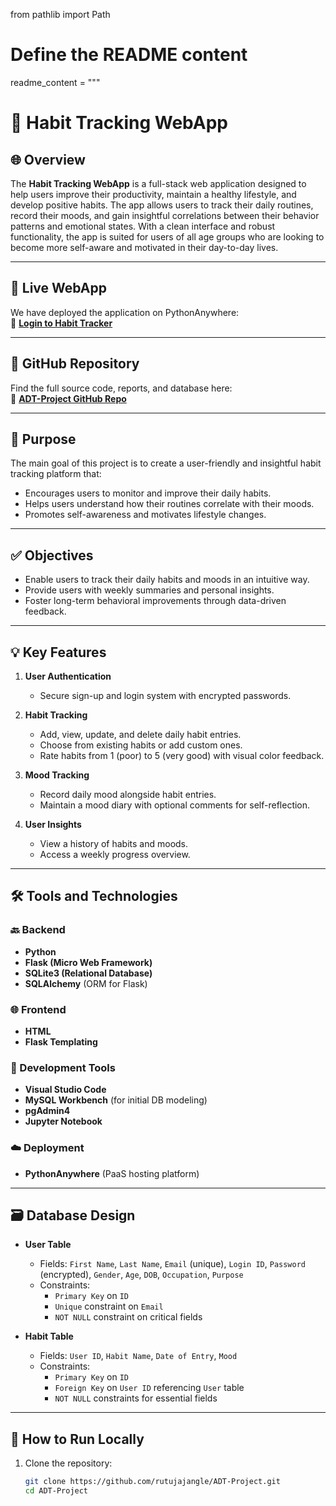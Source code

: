 from pathlib import Path

# Define the README content
readme_content = """
# 🧠 Habit Tracking WebApp

## 🌐 Overview

The **Habit Tracking WebApp** is a full-stack web application designed to help users improve their productivity, maintain a healthy lifestyle, and develop positive habits. The app allows users to track their daily routines, record their moods, and gain insightful correlations between their behavior patterns and emotional states. With a clean interface and robust functionality, the app is suited for users of all age groups who are looking to become more self-aware and motivated in their day-to-day lives.

---

## 🔗 Live WebApp

We have deployed the application on PythonAnywhere:  
🔗 **[Login to Habit Tracker](https://naveen15.pythonanywhere.com/login?next=%2Fhome)**

---

## 📁 GitHub Repository

Find the full source code, reports, and database here:  
📂 **[ADT-Project GitHub Repo](https://github.com/rutujajangle/ADT-Project)**

---

## 🎯 Purpose

The main goal of this project is to create a user-friendly and insightful habit tracking platform that:

- Encourages users to monitor and improve their daily habits.
- Helps users understand how their routines correlate with their moods.
- Promotes self-awareness and motivates lifestyle changes.

---

## ✅ Objectives

- Enable users to track their daily habits and moods in an intuitive way.
- Provide users with weekly summaries and personal insights.
- Foster long-term behavioral improvements through data-driven feedback.

---

## 💡 Key Features

1. **User Authentication**
   - Secure sign-up and login system with encrypted passwords.

2. **Habit Tracking**
   - Add, view, update, and delete daily habit entries.
   - Choose from existing habits or add custom ones.
   - Rate habits from 1 (poor) to 5 (very good) with visual color feedback.

3. **Mood Tracking**
   - Record daily mood alongside habit entries.
   - Maintain a mood diary with optional comments for self-reflection.

4. **User Insights**
   - View a history of habits and moods.
   - Access a weekly progress overview.

---

## 🛠️ Tools and Technologies

### 🔙 Backend
- **Python**
- **Flask (Micro Web Framework)**
- **SQLite3 (Relational Database)**
- **SQLAlchemy** (ORM for Flask)

### 🌐 Frontend
- **HTML**
- **Flask Templating**

### 🧰 Development Tools
- **Visual Studio Code**
- **MySQL Workbench** (for initial DB modeling)
- **pgAdmin4**
- **Jupyter Notebook**

### ☁️ Deployment
- **PythonAnywhere** (PaaS hosting platform)

---

## 🗃️ Database Design

- **User Table**
  - Fields: `First Name`, `Last Name`, `Email` (unique), `Login ID`, `Password` (encrypted), `Gender`, `Age`, `DOB`, `Occupation`, `Purpose`
  - Constraints: 
    - `Primary Key` on `ID`
    - `Unique` constraint on `Email`
    - `NOT NULL` constraint on critical fields

- **Habit Table**
  - Fields: `User ID`, `Habit Name`, `Date of Entry`, `Mood`
  - Constraints:
    - `Primary Key` on `ID`
    - `Foreign Key` on `User ID` referencing `User` table
    - `NOT NULL` constraints for essential fields

---

## 🚀 How to Run Locally

1. Clone the repository:

   ```bash
   git clone https://github.com/rutujajangle/ADT-Project.git
   cd ADT-Project
